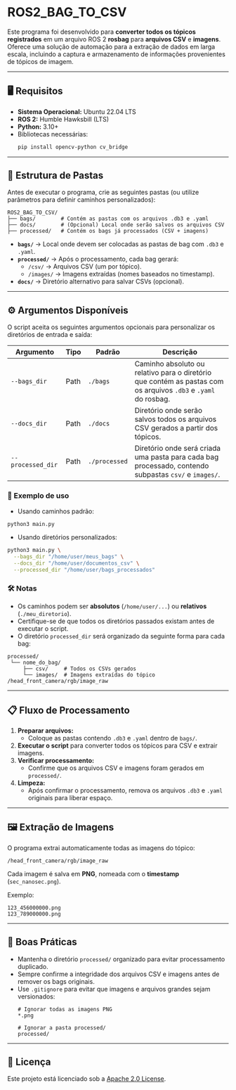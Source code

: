 # ROS2_BAG_TO_CSV

Este programa foi desenvolvido para **converter todos os tópicos registrados** em um arquivo ROS 2 **rosbag** para **arquivos CSV** e **imagens**.  
Oferece uma solução de automação para a extração de dados em larga escala, incluindo a captura e armazenamento de informações provenientes de tópicos de imagem.

---

## 🖥️ Requisitos

- **Sistema Operacional:** Ubuntu 22.04 LTS  
- **ROS 2:** Humble Hawksbill (LTS)  
- **Python:** 3.10+  
- Bibliotecas necessárias:
  ```bash
  pip install opencv-python cv_bridge
  ```

---

## 📂 Estrutura de Pastas

Antes de executar o programa, crie as seguintes pastas (ou utilize parâmetros para definir caminhos personalizados):

```
ROS2_BAG_TO_CSV/
├── bags/        # Contém as pastas com os arquivos .db3 e .yaml
├── docs/        # (Opcional) Local onde serão salvos os arquivos CSV
├── processed/   # Contém os bags já processados (CSV + imagens)
```

- **`bags/`** → Local onde devem ser colocadas as pastas de bag com `.db3` e `.yaml`.
- **`processed/`** → Após o processamento, cada bag gerará:
  - `/csv/` → Arquivos CSV (um por tópico).
  - `/images/` → Imagens extraídas (nomes baseados no timestamp).
- **`docs/`** → Diretório alternativo para salvar CSVs (opcional).

---

## ⚙️ Argumentos Disponíveis

O script aceita os seguintes argumentos opcionais para personalizar os diretórios de entrada e saída:

| Argumento         | Tipo   | Padrão       | Descrição |
|-------------------|--------|--------------|-----------|
| `--bags_dir`      | Path   | `./bags`     | Caminho absoluto ou relativo para o diretório que contém as pastas com os arquivos `.db3` e `.yaml` do rosbag. |
| `--docs_dir`      | Path   | `./docs`     | Diretório onde serão salvos todos os arquivos CSV gerados a partir dos tópicos. |
| `--processed_dir` | Path   | `./processed`| Diretório onde será criada uma pasta para cada bag processado, contendo subpastas `csv/` e `images/`. |

### 📌 Exemplo de uso

- Usando caminhos padrão:
```bash
python3 main.py
```

- Usando diretórios personalizados:
```bash
python3 main.py \
  --bags_dir "/home/user/meus_bags" \
  --docs_dir "/home/user/documentos_csv" \
  --processed_dir "/home/user/bags_processados"
```

### 🛠️ Notas
- Os caminhos podem ser **absolutos** (`/home/user/...`) ou **relativos** (`./meu_diretorio`).
- Certifique-se de que todos os diretórios passados existam antes de executar o script.
- O diretório `processed_dir` será organizado da seguinte forma para cada bag:
```
processed/
 └── nome_do_bag/
     ├── csv/     # Todos os CSVs gerados
     └── images/  # Imagens extraídas do tópico /head_front_camera/rgb/image_raw
```

---

## 📋 Fluxo de Processamento

1. **Preparar arquivos:**  
   - Coloque as pastas contendo `.db3` e `.yaml` dentro de `bags/`.
2. **Executar o script** para converter todos os tópicos para CSV e extrair imagens.  
3. **Verificar processamento:**  
   - Confirme que os arquivos CSV e imagens foram gerados em `processed/`.
4. **Limpeza:**  
   - Após confirmar o processamento, remova os arquivos `.db3` e `.yaml` originais para liberar espaço.

---

## 🖼️ Extração de Imagens

O programa extrai automaticamente todas as imagens do tópico:
```
/head_front_camera/rgb/image_raw
```
Cada imagem é salva em **PNG**, nomeada com o **timestamp** (`sec_nanosec.png`).

Exemplo:
```
123_456000000.png
123_789000000.png
```

---

## 📌 Boas Práticas

- Mantenha o diretório `processed/` organizado para evitar processamento duplicado.
- Sempre confirme a integridade dos arquivos CSV e imagens antes de remover os bags originais.
- Use `.gitignore` para evitar que imagens e arquivos grandes sejam versionados:
  ```gitignore
  # Ignorar todas as imagens PNG
  *.png
  
  # Ignorar a pasta processed/
  processed/
  ```

---

## 📜 Licença

Este projeto está licenciado sob a [Apache 2.0 License](LICENSE).
